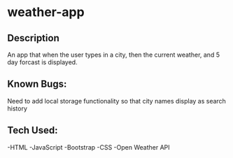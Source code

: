 # weather-app

## Description
An app that when the user types in a city, then the current weather, and 5 day forcast is displayed.

## Known Bugs:
Need to add local storage functionality so that city names display as search history

## Tech Used:
-HTML
-JavaScript
-Bootstrap
-CSS
-Open Weather API

